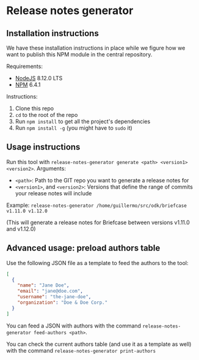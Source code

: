 # Release notes generator

## Installation instructions
 
We have these installation instructions in place while we figure how we want to publish this NPM module in the central repository.

Requirements:
- [NodeJS](https://nodejs.org) 8.12.0 LTS
- [NPM](https://nodejs.org) 6.4.1 

Instructions:
1. Clone this repo
2. `cd` to the root of the repo
3. Run `npm install` to get all the project's dependencies
3. Run `npm install -g` (you might have to `sudo` it)

## Usage instructions

Run this tool with `release-notes-generator generate <path> <version1> <version2>`. Arguments:
- `<path>`: Path to the GIT repo you want to generate a release notes for
- `<version1>`, and `<version2>`: Versions that define the range of commits your release notes will include

Example: `release-notes-generator /home/guillermo/src/odk/briefcase v1.11.0 v1.12.0`

  (This will generate a release notes for Briefcase between versions v1.11.0 and v1.12.0)
  
## Advanced usage: preload authors table

Use the following JSON file as a template to feed the authors to the tool:

```json
[
  {
    "name": "Jane Doe",
    "email": "jane@doe.com",
    "username": "the-jane-doe",
    "organization": "Doe & Doe Corp."
  }
]

```  

You can feed a JSON with authors with the command `release-notes-generator feed-authors <path>`.

You can check the current authors table (and use it as a template as well) with the command `release-notes-generator print-authors`